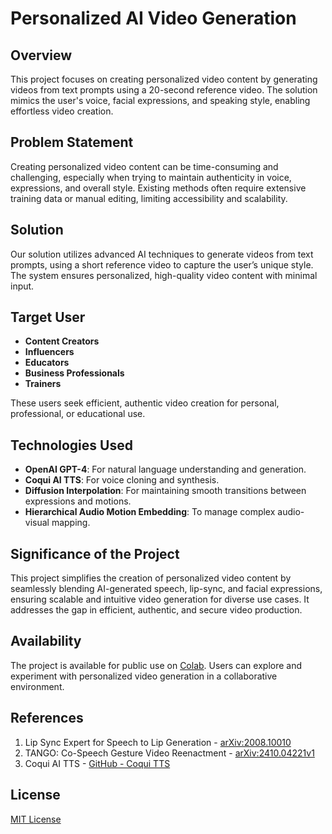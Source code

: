 # Personalized AI Video Generation

## Overview

This project focuses on creating personalized video content by generating videos from text prompts using a 20-second reference video. The solution mimics the user's voice, facial expressions, and speaking style, enabling effortless video creation.

## Problem Statement

Creating personalized video content can be time-consuming and challenging, especially when trying to maintain authenticity in voice, expressions, and overall style. Existing methods often require extensive training data or manual editing, limiting accessibility and scalability.

## Solution

Our solution utilizes advanced AI techniques to generate videos from text prompts, using a short reference video to capture the user’s unique style. The system ensures personalized, high-quality video content with minimal input.

## Target User

- **Content Creators**  
- **Influencers**  
- **Educators**  
- **Business Professionals**  
- **Trainers**  

These users seek efficient, authentic video creation for personal, professional, or educational use.

## Technologies Used

- **OpenAI GPT-4**: For natural language understanding and generation.  
- **Coqui AI TTS**: For voice cloning and synthesis.  
- **Diffusion Interpolation**: For maintaining smooth transitions between expressions and motions.  
- **Hierarchical Audio Motion Embedding**: To manage complex audio-visual mapping.  

## Significance of the Project

This project simplifies the creation of personalized video content by seamlessly blending AI-generated speech, lip-sync, and facial expressions, ensuring scalable and intuitive video generation for diverse use cases. It addresses the gap in efficient, authentic, and secure video production.

## Availability

The project is available for public use on [Colab](#). Users can explore and experiment with personalized video generation in a collaborative environment.

## References

1. Lip Sync Expert for Speech to Lip Generation - [arXiv:2008.10010](https://arxiv.org/abs/2008.10010)  
2. TANGO: Co-Speech Gesture Video Reenactment - [arXiv:2410.04221v1](https://arxiv.org/html/2410.04221v1)  
3. Coqui AI TTS - [GitHub - Coqui TTS](https://github.com/coqui-ai/TTS)  

## License

[MIT License](LICENSE)
